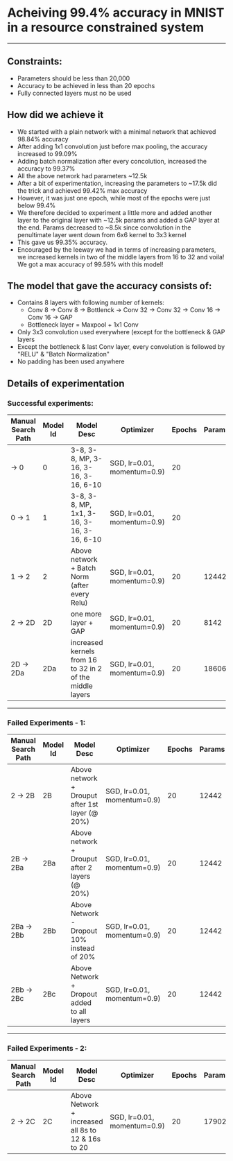 # Acheiving 99.4% accuracy in MNIST in a resource constrained system
---

## Constraints:
- Parameters should be less than 20,000
- Accuracy to be achieved in less than 20 epochs
- Fully connected layers must no be used

## How did we achieve it
- We started with a plain network with a minimal network that achieved 98.84% accuracy
- After adding 1x1 convolution just before max pooling, the accuracy increased to 99.09%
- Adding batch normalization after every concolution, increased the accuracy to 99.37%
- All the above network had parameters ~12.5k
- After a bit of experimentation, increasing the parameters to ~17.5k did the trick and achieved 99.42% max accuracy
- However, it was just one epoch, while most of the epochs were just below 99.4%
- We therefore decided to experiment a little more and added another layer to the original layer with ~12.5k params and added a GAP layer at the end. Params decreased to ~8.5k since convolution in the penultimate layer went down from 6x6 kernel to 3x3 kernel
- This gave us 99.35% accuracy. 
- Encouraged by the leeway we had in terms of increasing parameters, we increased kernels in two of the middle layers from 16 to 32 and voila! We got a max accuracy of 99.59% with this model!

## The model that gave the accuracy consists of:
- Contains 8 layers with following number of kernels:
  - Conv 8 -> Conv 8 -> Bottlenck -> Conv 32 -> Conv 32 -> Conv 16 -> Conv 16 -> GAP
  - Bottleneck layer = Maxpool + 1x1 Conv
- Only 3x3 convolution used everywhere (except for the bottleneck & GAP layers
- Except the bottleneck & last Conv layer, every convolution is followed by "RELU" & "Batch Normalization"
- No padding has been used anywhere


## Details of experimentation
### Successful experiments:  
  
Manual Search Path | Model Id | Model Desc | Optimizer | Epochs | Params | Train Time | Last 10 Epoch Avg Acc | Last 5 Epoch Avg Acc | Max Acc | 
--- | --- | --- | --- | --- | --- | --- | --- | --- | --- | 
  -> 0 | 0 | 3-8, 3-8, MP, 3-16, 3-16, 3-16, 6-10 | SGD, lr=0.01, momentum=0.9) | 20 |  | 283.06 | 0.98711 | 0.98674 | 0.9884 | 
0 -> 1 | 1 | 3-8, 3-8, MP, 1x1, 3-16, 3-16, 3-16, 6-10 | SGD, lr=0.01, momentum=0.9) | 20 |  | 289.01 | 0.99024 | 0.99046 | 0.9909 | 
1 -> 2 | 2 | Above network + Batch Norm (after every Relu) | SGD, lr=0.01, momentum=0.9) | 20 | 12442 | 287.77 | 0.99247 | 0.99308 | 0.9937 | 
2 -> 2D | 2D | one more layer + GAP | SGD, lr=0.01, momentum=0.9) | 20 | 8142 | 503.51 | 0.99259 | 0.99308 | 0.9935 | 
2D -> 2Da | 2Da | increased kernels from 16 to 32 in 2 of the middle layers | SGD, lr=0.01, momentum=0.9) | 20 | 18606 | 515.72 | 0.99469 | 0.99466 | 0.9959 |  
  
  ---
### Failed Experiments - 1:  
Manual Search Path | Model Id | Model Desc | Optimizer | Epochs | Params | Train Time | Last 10 Epoch Avg Acc | Last 5 Epoch Avg Acc | Max Acc | 
--- | --- | --- | --- | --- | --- | --- | --- | --- | --- | 
2 -> 2B | 2B | Above network + Drouput after 1st layer (@ 20%) | SGD, lr=0.01, momentum=0.9) | 20 | 12442 | 262.65 | 0.99295 | 0.99314 | 0.9936 | 
2B -> 2Ba | 2Ba | Above network + Drouput after 2 layers (@ 20%) | SGD, lr=0.01, momentum=0.9) | 20 | 12442 | 287.97 | 0.99085 | 0.99098 | 0.9919 | 
2Ba -> 2Bb | 2Bb | Above Network - Dropout 10% instead of 20% | SGD, lr=0.01, momentum=0.9) | 20 | 12442 | 295.9 | 0.99286 | 0.99318 | 0.9937 | 
2Bb -> 2Bc | 2Bc | Above Network + Dropout added to all layers | SGD, lr=0.01, momentum=0.9) | 20 | 12442 | 296.06 | 0.99239 | 0.99278 | 0.9933 |  
  
  ---
### Failed Experiments - 2:  
Manual Search Path | Model Id | Model Desc | Optimizer | Epochs | Params | Train Time | Last 10 Epoch Avg Acc | Last 5 Epoch Avg Acc | Max Acc | 
--- | --- | --- | --- | --- | --- | --- | --- | --- | --- | 
2 -> 2C | 2C | Above Network + increased all 8s to 12 & 16s to 20 | SGD, lr=0.01, momentum=0.9) | 20 | 17902 | 292.13 | 0.99326 | 0.993719 | 0.9942 | 
